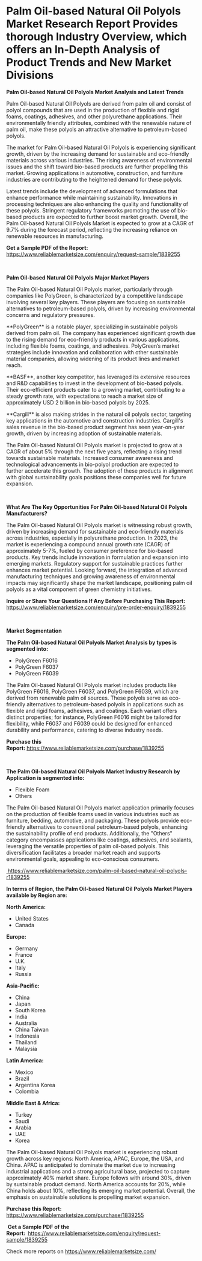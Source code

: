 <p><h1>Palm Oil-based Natural Oil Polyols Market Research Report Provides thorough Industry Overview, which offers an In-Depth Analysis of Product Trends and New Market Divisions</h1></p><p><strong>Palm Oil-based Natural Oil Polyols Market Analysis and Latest Trends</strong></p>
<p><p>Palm Oil-based Natural Oil Polyols are derived from palm oil and consist of polyol compounds that are used in the production of flexible and rigid foams, coatings, adhesives, and other polyurethane applications. Their environmentally friendly attributes, combined with the renewable nature of palm oil, make these polyols an attractive alternative to petroleum-based polyols.</p><p>The market for Palm Oil-based Natural Oil Polyols is experiencing significant growth, driven by the increasing demand for sustainable and eco-friendly materials across various industries. The rising awareness of environmental issues and the shift toward bio-based products are further propelling this market. Growing applications in automotive, construction, and furniture industries are contributing to the heightened demand for these polyols.</p><p>Latest trends include the development of advanced formulations that enhance performance while maintaining sustainability. Innovations in processing techniques are also enhancing the quality and functionality of these polyols. Stringent regulatory frameworks promoting the use of bio-based products are expected to further boost market growth. Overall, the Palm Oil-based Natural Oil Polyols Market is expected to grow at a CAGR of 9.7% during the forecast period, reflecting the increasing reliance on renewable resources in manufacturing.</p></p>
<p><strong>Get a Sample PDF of the Report:&nbsp;</strong> <a href="https://www.reliablemarketsize.com/enquiry/request-sample/1839255?utm_campaign=2955&utm_medium=2&utm_source=Github&utm_content=ia&utm_term=03042025&utm_id=palm-oil-based-natural-oil-polyols">https://www.reliablemarketsize.com/enquiry/request-sample/1839255</a></p>
<p>&nbsp;</p>
<p><strong>Palm Oil-based Natural Oil Polyols Major Market Players</strong></p>
<p><p>The Palm Oil-based Natural Oil Polyols market, particularly through companies like PolyGreen, is characterized by a competitive landscape involving several key players. These players are focusing on sustainable alternatives to petroleum-based polyols, driven by increasing environmental concerns and regulatory pressures.</p><p>**PolyGreen** is a notable player, specializing in sustainable polyols derived from palm oil. The company has experienced significant growth due to the rising demand for eco-friendly products in various applications, including flexible foams, coatings, and adhesives. PolyGreen’s market strategies include innovation and collaboration with other sustainable material companies, allowing widening of its product lines and market reach.</p><p>**BASF**, another key competitor, has leveraged its extensive resources and R&D capabilities to invest in the development of bio-based polyols. Their eco-efficient products cater to a growing market, contributing to a steady growth rate, with expectations to reach a market size of approximately USD 2 billion in bio-based polyols by 2025.</p><p>**Cargill** is also making strides in the natural oil polyols sector, targeting key applications in the automotive and construction industries. Cargill's sales revenue in the bio-based product segment has seen year-on-year growth, driven by increasing adoption of sustainable materials.</p><p>The Palm Oil-based Natural Oil Polyols market is projected to grow at a CAGR of about 5% through the next five years, reflecting a rising trend towards sustainable materials. Increased consumer awareness and technological advancements in bio-polyol production are expected to further accelerate this growth. The adoption of these products in alignment with global sustainability goals positions these companies well for future expansion.</p></p>
<p>&nbsp;</p>
<p><strong>What Are The Key Opportunities For Palm Oil-based Natural Oil Polyols Manufacturers?</strong></p>
<p><p>The Palm Oil-based Natural Oil Polyols market is witnessing robust growth, driven by increasing demand for sustainable and eco-friendly materials across industries, especially in polyurethane production. In 2023, the market is experiencing a compound annual growth rate (CAGR) of approximately 5-7%, fueled by consumer preference for bio-based products. Key trends include innovation in formulation and expansion into emerging markets. Regulatory support for sustainable practices further enhances market potential. Looking forward, the integration of advanced manufacturing techniques and growing awareness of environmental impacts may significantly shape the market landscape, positioning palm oil polyols as a vital component of green chemistry initiatives.</p></p>
<p><strong>Inquire or Share Your Questions If Any Before Purchasing This Report:</strong> <a href="https://www.reliablemarketsize.com/enquiry/pre-order-enquiry/1839255?utm_campaign=2955&utm_medium=2&utm_source=Github&utm_content=ia&utm_term=03042025&utm_id=palm-oil-based-natural-oil-polyols">https://www.reliablemarketsize.com/enquiry/pre-order-enquiry/1839255</a></p>
<p>&nbsp;</p>
<p><strong>Market Segmentation</strong></p>
<p><strong>The Palm Oil-based Natural Oil Polyols Market Analysis by types is segmented into:</strong></p>
<p><ul><li>PolyGreen F6016</li><li>PolyGreen F6037</li><li>PolyGreen F6039</li></ul></p>
<p><p>The Palm Oil-based Natural Oil Polyols market includes products like PolyGreen F6016, PolyGreen F6037, and PolyGreen F6039, which are derived from renewable palm oil sources. These polyols serve as eco-friendly alternatives to petroleum-based polyols in applications such as flexible and rigid foams, adhesives, and coatings. Each variant offers distinct properties; for instance, PolyGreen F6016 might be tailored for flexibility, while F6037 and F6039 could be designed for enhanced durability and performance, catering to diverse industry needs.</p></p>
<p><strong>Purchase this Report:&nbsp;</strong><a href="https://www.reliablemarketsize.com/purchase/1839255?utm_campaign=2955&utm_medium=2&utm_source=Github&utm_content=ia&utm_term=03042025&utm_id=palm-oil-based-natural-oil-polyols">https://www.reliablemarketsize.com/purchase/1839255</a></p>
<p>&nbsp;</p>
<p><strong>The Palm Oil-based Natural Oil Polyols Market Industry Research by Application is segmented into:</strong></p>
<p><ul><li>Flexible Foam</li><li>Others</li></ul></p>
<p><p>The Palm Oil-based Natural Oil Polyols market application primarily focuses on the production of flexible foams used in various industries such as furniture, bedding, automotive, and packaging. These polyols provide eco-friendly alternatives to conventional petroleum-based polyols, enhancing the sustainability profile of end products. Additionally, the "Others" category encompasses applications like coatings, adhesives, and sealants, leveraging the versatile properties of palm oil-based polyols. This diversification facilitates a broader market reach and supports environmental goals, appealing to eco-conscious consumers.</p></p>
<p><a href="https://www.reliablemarketsize.com/palm-oil-based-natural-oil-polyols-r1839255?utm_campaign=2955&utm_medium=2&utm_source=Github&utm_content=ia&utm_term=03042025&utm_id=palm-oil-based-natural-oil-polyols">&nbsp;https://www.reliablemarketsize.com/palm-oil-based-natural-oil-polyols-r1839255</a></p>
<p><strong>In terms of Region, the Palm Oil-based Natural Oil Polyols Market Players available by Region are:</strong></p>
<p>
    <p> <strong> North America: </strong>
        <ul>
            <li>United States</li>
            <li>Canada</li>
        </ul>
        </p> 
    <p> <strong> Europe: </strong>
        <ul>
            <li>Germany</li>
            <li>France</li>
            <li>U.K.</li>
            <li>Italy</li>
            <li>Russia</li>
        </ul>
        </p> 
    <p> <strong> Asia-Pacific: </strong>
        <ul>
            <li>China</li>
            <li>Japan</li>
            <li>South Korea</li>
            <li>India</li>
            <li>Australia</li>
            <li>China Taiwan</li>
            <li>Indonesia</li>
            <li>Thailand</li>
            <li>Malaysia</li>
        </ul>
        </p> 
    <p> <strong> Latin America: </strong>
        <ul>
            <li>Mexico</li>
            <li>Brazil</li>
            <li>Argentina Korea</li>
            <li>Colombia</li>
        </ul>
        </p> 
    <p> <strong> Middle East & Africa: </strong>
        <ul>
            <li>Turkey</li>
            <li>Saudi</li>
            <li>Arabia</li>
            <li>UAE</li>
            <li>Korea</li>
        </ul>
    </p>
    </p>
<p><p>The Palm Oil-based Natural Oil Polyols market is experiencing robust growth across key regions: North America, APAC, Europe, the USA, and China. APAC is anticipated to dominate the market due to increasing industrial applications and a strong agricultural base, projected to capture approximately 40% market share. Europe follows with around 30%, driven by sustainable product demand. North America accounts for 20%, while China holds about 10%, reflecting its emerging market potential. Overall, the emphasis on sustainable solutions is propelling market expansion.</p></p>
<p><strong>Purchase this Report: </strong><a href="https://www.reliablemarketsize.com/purchase/1839255?utm_campaign=2955&utm_medium=2&utm_source=Github&utm_content=ia&utm_term=03042025&utm_id=palm-oil-based-natural-oil-polyols">https://www.reliablemarketsize.com/purchase/1839255</a></p>
<p>&nbsp;<strong>Get a Sample PDF of the Report:&nbsp;&nbsp;</strong><a href="https://www.reliablemarketsize.com/enquiry/request-sample/1839255?utm_campaign=2955&utm_medium=2&utm_source=Github&utm_content=ia&utm_term=03042025&utm_id=palm-oil-based-natural-oil-polyols">https://www.reliablemarketsize.com/enquiry/request-sample/1839255</a></p>
<p><strong></strong></p>
<p>Check more reports on <a href="https://www.reliablemarketsize.com/?utm_campaign=2955&utm_medium=2&utm_source=Github&utm_content=ia&utm_term=03042025&utm_id=palm-oil-based-natural-oil-polyols">https://www.reliablemarketsize.com/</a></p>